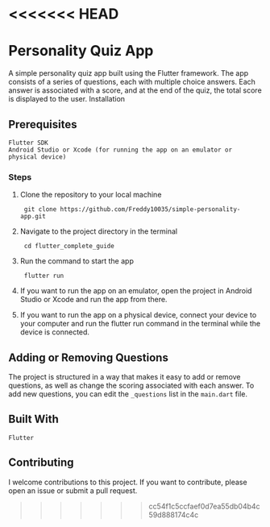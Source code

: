 <<<<<<< HEAD
=======
# Personality Quiz App

A simple personality quiz app built using the Flutter framework. The app consists of a series of questions, each with multiple choice answers. Each answer is associated with a score, and at the end of the quiz, the total score is displayed to the user.
Installation
## Prerequisites

    Flutter SDK
    Android Studio or Xcode (for running the app on an emulator or physical device)

### Steps

1. Clone the repository to your local machine


        git clone https://github.com/Freddy10035/simple-personality-app.git
    

2. Navigate to the project directory in the terminal


        cd flutter_complete_guide
    

3. Run the command to start the app


        flutter run
    

4. If you want to run the app on an emulator, open the project in Android Studio or Xcode and run the app from there.

5. If you want to run the app on a physical device, connect your device to your computer and run the flutter run command in the terminal while the device is connected.

## Adding or Removing Questions

The project is structured in a way that makes it easy to add or remove questions, as well as change the scoring associated with each answer. To add new questions, you can edit the `_questions` list in the `main.dart` file.

## Built With

    Flutter

## Contributing

I welcome contributions to this project. If you want to contribute, please open an issue or submit a pull request.
>>>>>>> cc54f1c5ccfaef0d7ea55db04b4c59d888174c4c
